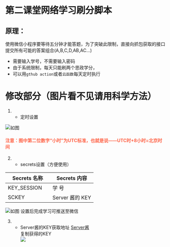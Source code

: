 # 第二课堂网络学习刷分脚本
## 原理：
使用微信小程序要等待五分钟才能答题，为了突破此限制，直接向抓包获取的接口提交所有可能的答案组合(A,B,C,D,AB,AC...)  
* 需要输入学号，不需要输入密码
* 由于系统限制，每天只能刷两个思政学分，
* 可以用`gthub action`或者`云函数`每天定时执行
# 修改部分（图片看不见请用科学方法）
1. * 定时设置  

![如图](images/settime.png)
#### <font color=Tomato>注意：图中第二位数字“小时”为UTC标准，也就是说——UTC时+8小时=北京时间</font>
2. * secrets设置（方便使用）  

|Secrets 名称|Secrets 内容 |  
| --------------| ----------------|  
| KEY_SESSION &nbsp; &nbsp;|学&nbsp;号&nbsp; &nbsp; &nbsp; &nbsp; &nbsp;|  
| SCKEY &nbsp; &nbsp; &nbsp; &nbsp; &nbsp;|Server 酱的 KEY |      

![如图](images/setkey.png)
设置后完成学习可推送至微信  

3. * Server酱的KEY获取地址
[Server酱](https://sct.ftqq.com)  
复制获得的KEY  
![](images/getkey.png)
